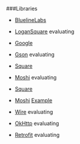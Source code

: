 ###Libraries
- [BluelineLabs](https://github.com/bluelinelabs)
 - [LoganSquare](https://github.com/bluelinelabs/LoganSquare) evaluating

- [Google](https://github.com/google)
 - [Gson](https://github.com/google/gson) evaluating

- [Square](https://github.com/square)
 - [Moshi](https://github.com/square/moshi) evaluating

- [Square](https://github.com/square)
 - [Moshi](https://github.com/square/moshi) [Example](https://github.com/ersin-ertan/android-networking/tree/master/moshi/src/main/java/com/nullcognition/moshi)
 - [Wire](https://github.com/square/wire) evaluating
 - [OkHttp](https://github.com/square/okhttp) evaluating
 - [Retrofit](https://github.com/square/retrofit) evaluating

